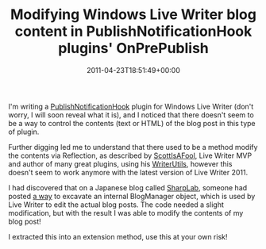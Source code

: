 ﻿---
title: Modifying Windows Live Writer blog content in PublishNotificationHook plugins' OnPrePublish
date: 2011-04-23T18:51:49+00:00
---
I'm writing a <a href="http://msdn.microsoft.com/en-us/library/ff747355.aspx" target="_blank">PublishNotificationHook</a> plugin for Windows Live Writer (don't worry, I will soon reveal what it is), and I noticed that there doesn't seem to be a way to control the contents (text or HTML) of the blog post in this type of plugin.

Further digging led me to understand that there used to be a method modify the contents via Reflection, as described by <a href="http://scottisafooldev.wordpress.com" target="_blank">ScottIsAFool</a>, Live Writer MVP and author of many great plugins, using his <a href="http://scottisafooldev.wordpress.com/2008/06/03/new-writer-plugins-using-the-new-sdk/" target="_blank">WriterUtils</a>, however this doesn't seem to work anymore with the latest version of Live Writer 2011.

I had discovered that on a Japanese blog called <a href="http://blog.sharplab.net/" target="_blank">SharpLab</a>, someone had posted <a href="http://blog.sharplab.net/computer/cprograming/windowslivewriter/433/" target="_blank">a way</a> to excavate an internal BlogManager object, which is used by Live Writer to edit the actual blog posts. The code needed a slight modification, but with the result I was able to modify the contents of my blog post!

I extracted this into an extension method, use this at your own risk!
